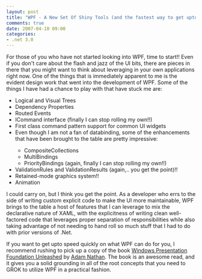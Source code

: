 ```yaml
---
layout: post
title: "WPF - A New Set Of Shiny Tools (and the fastest way to get upto speed on it!!)"
comments: true
date: 2007-04-10 09:00
categories:
- .net 3.0
---
```


For those of you who have not started looking into WPF, time to start!! Even if you don't care about the flash and jazz of the UI bits, there are pieces in there that you might want to think about leveraging in your own applications right now. One of the things that is immediately apparent to me is the evident design work that went into the development of WPF. Some of the things I have had a chance to play with that have stuck me are:
<ul>
<li>Logical and Visual Trees</li>
<li>Dependency Properties</li>
<li>Routed Events</li>
<li>ICommand interface (finally I can stop rolling my own!!)</li>
<li>First class command pattern support for common UI widgets</li>
<li>Even though I am not a fan of databinding, some of the enhancements that have been brought to the table are pretty impressive:</li>
<ul>
<li>CompositeCollections</li>
<li>MultiBindings</li>
<li>PriorityBindings (again, finally I can stop rolling my own!!)</li></ul>
<li>ValidationRules and ValidationResults (again,.. you get the point)!!</li>
<li>Retained-mode graphics system!!</li>
<li>Animation</li></ul>

I could carry on, but I think you get the point. As a developer who errs to the side of writing custom explicit code to make the UI more maintainable, WPF brings to the table a host of features that I can leverage to mix the declarative nature of XAML, with the explicitness of writing clean well-factored code that leverages proper separation of responsibilities while also taking advantage of not needing to hand roll so much stuff that I had to do with prior versions of .Net.

If you want to get upto speed quickly on what WPF can do for you, I recommend rushing to pick up a copy of the book [Windows Presentation Foundation Unleashed](http://www.amazon.com/gp/product/0672328917/) by [Adam Nathan](http://blogs.msdn.com/adam_nathan/). The book is an awesome read, and it gives you a solid grounding in all of the root concepts that you need to GROK to utilize WPF in a practical fashion.

 




